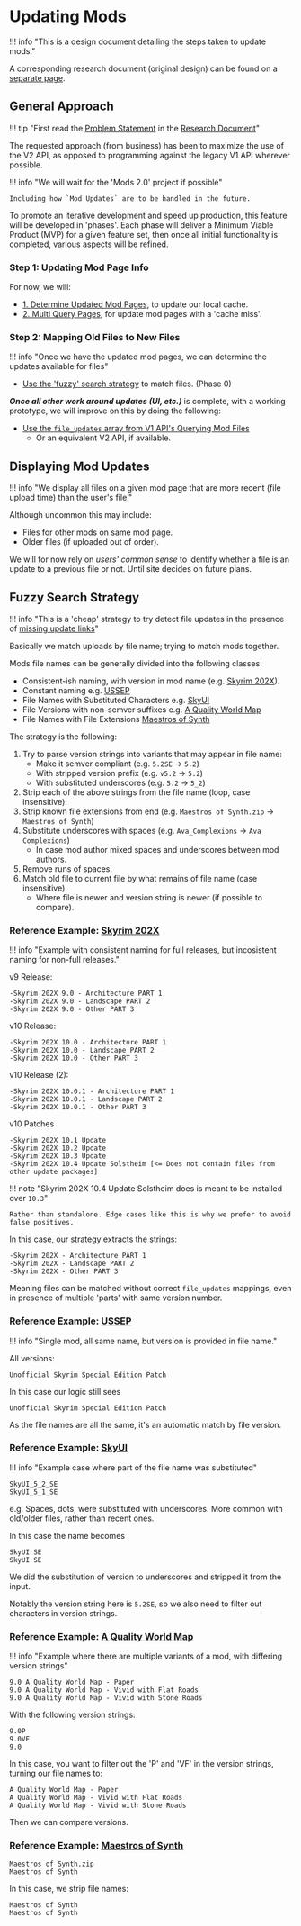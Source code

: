 # Updating Mods

!!! info "This is a design document detailing the steps taken to update mods."

A corresponding research document (original design) can be found on a [separate page][research-doc].

## General Approach

!!! tip "First read the [Problem Statement] in the [Research Document]"

The requested approach (from business) has been to maximize the use of the V2 API,
as opposed to programming against the legacy V1 API wherever possible.

!!! info "We will wait for the 'Mods 2.0' project if possible"

    Including how `Mod Updates` are to be handled in the future.

To promote an iterative development and speed up production, this feature will be developed in
'phases'. Each phase will deliver a Minimum Viable Product (MVP) for a given feature set, then
once all initial functionality is completed, various aspects will be refined.

### Step 1: Updating Mod Page Info

For now, we will:

- [1. Determine Updated Mod Pages], to update our local cache.
- [2. Multi Query Pages], for update mod pages with a 'cache miss'.

### Step 2: Mapping Old Files to New Files

!!! info "Once we have the updated mod pages, we can determine the updates available for files"

- [Use the 'fuzzy' search strategy](#fuzzy-search-strategy) to match files. (Phase 0)

***Once all other work around updates (UI, etc.)*** is complete, with a working prototype, we will
improve on this by doing the following:

- [Use the `file_updates` array from V1 API's Querying Mod Files][querying-mod-files]
    - Or an equivalent V2 API, if available.

## Displaying Mod Updates

!!! info "We display all files on a given mod page that are more recent (file upload time) than the user's file."

Although uncommon this may include:

- Files for other mods on same mod page.
- Older files (if uploaded out of order).

We will for now rely on *users' common sense* to identify whether a file is an 
update to a previous file or not. Until site decides on future plans.

## Fuzzy Search Strategy

!!! info "This is a 'cheap' strategy to try detect file updates in the presence of [missing update links][querying-mod-files]"

Basically we match uploads by file name; trying to match mods together.

Mods file names can be generally divided into the following classes:

- Consistent-ish naming, with version in mod name (e.g. [Skyrim 202X](#reference-example-skyrim-202x)).
- Constant naming e.g. [USSEP](#reference-example-ussep)
- File Names with Substituted Characters e.g. [SkyUI](#reference-example-skyui)
- File Versions with non-semver suffixes e.g. [A Quality World Map](#reference-example-a-quality-world-map)
- File Names with File Extensions [Maestros of Synth](#reference-example-maestros-of-synth)

The strategy is the following:

1. Try to parse version strings into variants that may appear in file name:
    - Make it semver compliant (e.g. `5.2SE` -> `5.2`)
    - With stripped version prefix (e.g. `v5.2` -> `5.2`)
    - With substituted underscores (e.g. `5.2` -> `5_2`)
2. Strip each of the above strings from the file name (loop, case insensitive).
3. Strip known file extensions from end (e.g. `Maestros of Synth.zip` -> `Maestros of Synth`)
4. Substitute underscores with spaces (e.g. `Ava_Complexions` -> `Ava Complexions`)
    - In case mod author mixed spaces and underscores between mod authors.
5. Remove runs of spaces.
6. Match old file to current file by what remains of file name (case insensitive).
    - Where file is newer and version string is newer (if possible to compare).

### Reference Example: [Skyrim 202X]

!!! info "Example with consistent naming for full releases, but incosistent naming for non-full releases."

v9 Release:

```
-Skyrim 202X 9.0 - Architecture PART 1
-Skyrim 202X 9.0 - Landscape PART 2
-Skyrim 202X 9.0 - Other PART 3
```

v10 Release:

```
-Skyrim 202X 10.0 - Architecture PART 1
-Skyrim 202X 10.0 - Landscape PART 2
-Skyrim 202X 10.0 - Other PART 3
```

v10 Release (2):

```
-Skyrim 202X 10.0.1 - Architecture PART 1
-Skyrim 202X 10.0.1 - Landscape PART 2
-Skyrim 202X 10.0.1 - Other PART 3
```

v10 Patches

```
-Skyrim 202X 10.1 Update
-Skyrim 202X 10.2 Update
-Skyrim 202X 10.3 Update
-Skyrim 202X 10.4 Update Solstheim [<= Does not contain files from other update packages]
```
!!! note "Skyrim 202X 10.4 Update Solstheim does is meant to be installed over `10.3`"

    Rather than standalone. Edge cases like this is why we prefer to avoid false positives.

In this case, our strategy extracts the strings:

```
-Skyrim 202X - Architecture PART 1
-Skyrim 202X - Landscape PART 2
-Skyrim 202X - Other PART 3
```

Meaning files can be matched without correct `file_updates` mappings, even in presence of multiple
'parts' with same version number.

### Reference Example: [USSEP]

!!! info "Single mod, all same name, but version is provided in file name."

All versions:

```
Unofficial Skyrim Special Edition Patch
```

In this case our logic still sees 

```
Unofficial Skyrim Special Edition Patch
```

As the file names are all the same, it's an automatic match by file version.

### Reference Example: [SkyUI]

!!! info "Example case where part of the file name was substituted"

```
SkyUI_5_2_SE
SkyUI_5_1_SE
```

e.g. Spaces, dots, were substituted with underscores. More common with old/older files, rather than
recent ones.

In this case the name becomes

```
SkyUI SE
SkyUI SE
```

We did the substitution of version to underscores and stripped it from the input.

Notably the version string here is `5.2SE`, so we also need to filter out characters in version
strings.

### Reference Example: [A Quality World Map]

!!! info "Example where there are multiple variants of a mod, with differing version strings"

```
9.0 A Quality World Map - Paper
9.0 A Quality World Map - Vivid with Flat Roads
9.0 A Quality World Map - Vivid with Stone Roads
```

With the following version strings:

```
9.0P
9.0VF
9.0
```

In this case, you want to filter out the 'P' and 'VF' in the version strings, turning our
file names to:

```
A Quality World Map - Paper
A Quality World Map - Vivid with Flat Roads
A Quality World Map - Vivid with Stone Roads
```

Then we can compare versions.

### Reference Example: [Maestros of Synth]

```
Maestros of Synth.zip
Maestros of Synth
```

In this case, we strip file names:

```
Maestros of Synth
Maestros of Synth
```

[Problem Statement]: ../../misc/research/00-update-implementation-research.md#problem-statement
[1. Determine Updated Mod Pages]: ../../misc/research/00-update-implementation-research.md#1-determine-updated-mod-pages
[2. Multi Query Pages]: ../../misc/research/00-update-implementation-research.md#multi-query-pages
[querying-mod-files]: ../../misc/research/00-update-implementation-research.md#2-querying-mod-files
[Research Document]: ../../misc/research/00-update-implementation-research.md
[research-doc]: ../../misc/research/00-update-implementation-research.md
[Skyrim 202X]: https://www.nexusmods.com/skyrimspecialedition/mods/2347?tab=files
[USSEP]: https://www.nexusmods.com/skyrimspecialedition/mods/266?tab=files
[SkyUI]: https://www.nexusmods.com/skyrimspecialedition/mods/12604?tab=files
[A Quality World Map]: https://www.nexusmods.com/skyrimspecialedition/mods/5804?tab=files
[Maestros of Synth]: https://www.nexusmods.com/cyberpunk2077/mods/3776?tab=files